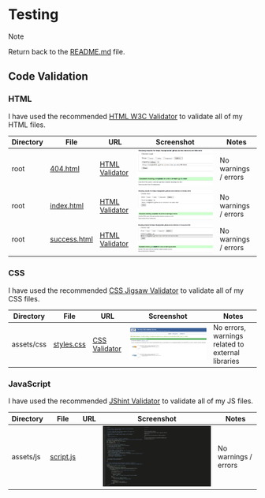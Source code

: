 # Testing

> [!NOTE]  
> Return back to the [README.md](README.md) file.

## Code Validation

### HTML

I have used the recommended [HTML W3C Validator](https://validator.w3.org) to validate all of my HTML files.

| Directory | File | URL | Screenshot | Notes |
| --- | --- | --- | --- | --- |
| root | [404.html](https://github.com/SADGHOBLIN/nw-interiors-m1/blob/main/404.html) | [HTML Validator](https://validator.w3.org/nu/?doc=https://sadghoblin.github.io/nw-interiors-m1/404.html) | ![screenshot](documentation/validation/html--404.png) | No warnings / errors |
| root | [index.html](https://github.com/SADGHOBLIN/nw-interiors-m1/blob/main/index.html) | [HTML Validator](https://validator.w3.org/nu/?doc=https://sadghoblin.github.io/nw-interiors-m1/index.html) | ![screenshot](documentation/validation/html--index.png) | No warnings / errors |
| root | [success.html](https://github.com/SADGHOBLIN/nw-interiors-m1/blob/main/success.html) | [HTML Validator](https://validator.w3.org/nu/?doc=https://sadghoblin.github.io/nw-interiors-m1/success.html) | ![screenshot](documentation/validation/html--success.png) | No warnings / errors |

### CSS

I have used the recommended [CSS Jigsaw Validator](https://jigsaw.w3.org/css-validator) to validate all of my CSS files.

| Directory | File | URL | Screenshot | Notes |
| --- | --- | --- | --- | --- |
| assets/css | [styles.css](https://github.com/SADGHOBLIN/nw-interiors-m1/blob/main/assets/css/styles.css) | [CSS Validator](https://jigsaw.w3.org/css-validator/validator?uri=https://sadghoblin.github.io/nw-interiors-m1) | ![screenshot](documentation/validation/css-assets-styles.png) | No errors, warnings related to external libraries |

### JavaScript

I have used the recommended [JShint Validator](https://jshint.com) to validate all of my JS files.

| Directory | File | URL | Screenshot | Notes |
| --- | --- | --- | --- | --- |
| assets/js | [script.js](https://github.com/SADGHOBLIN/nw-interiors-m1/blob/main/assets/js/script.js) |  | ![screenshot](documentation/validation/js-assets-script.png) | No warnings / errors |